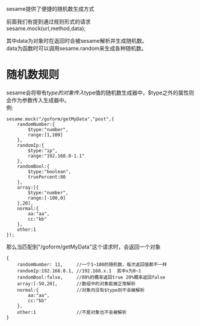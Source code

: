 sesame提供了便捷的随机数生成方式   

前面我们有提到通过规则形式的请求  
sesame.mock(url,method,data);  

其中data为对象时在返回时会被sesame解析并生成随机数。    
data为函数时可以调用sesame.random来生成各种随机数。

# 随机数规则 
sesame会将带有$type的对象传入$type值的随机数生成器中，$type之外的属性则会作为参数传入生成器中。  
例:
```
sesame.mock("/goform/getMyData","post",{
    randomNumber:{
        $type:"number",
        range:[1,100]
    },
    randomIp:{
        $type:"ip",
        range:"192.168.0-1.1"
    },
    randomBool:{
        $type:"boolean",
        truePercent:80
    },
    array:[{
        $type:"number",
        range:[-100,0]
    },20],
    normal:{
        aa:"aa",
        cc:"bb"
    },
    other:1
});
```

那么当匹配到"/goform/getMyData"这个请求时，会返回一个对象  
```
{
    randomNumber: 11,     //一个1~100的随机数，每次返回值都不一样
    randomIp:192.168.0.1, //192.168.x.1  其中x为0~1
    randomBool:false,     //80%的概率返回true 20%概率返回false  
    array:[-50,20],       //数组中的对象能被正常解析
    normal:{              //对象内没有$type则不会被解析  
        aa:"aa",
        cc:"bb"
    },
    other:1               //不是对象也不会被解析  
}
```